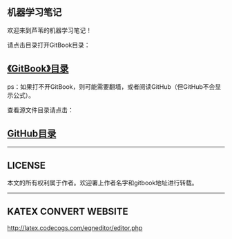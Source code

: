 ## 机器学习笔记

欢迎来到芦苇的机器学习笔记！



请点击目录打开GitBook目录：

## [《GitBook》目录](https://luweikxy.gitbooks.io/machine-learning-notes/content/)

ps：如果打不开GitBook，则可能需要翻墙，或者阅读GitHub（但GitHub不会显示公式）。

查看源文件目录请点击：

## [GitHub目录](https://github.com/luweikxy/machine-learning-notes/blob/master/content/SUMMARY.md#%E7%9B%AE%E5%BD%95)

---



## LICENSE

本文的所有权利属于作者。欢迎署上作者名字和gitbook地址进行转载。

---



## KATEX CONVERT WEBSITE
http://latex.codecogs.com/eqneditor/editor.php

